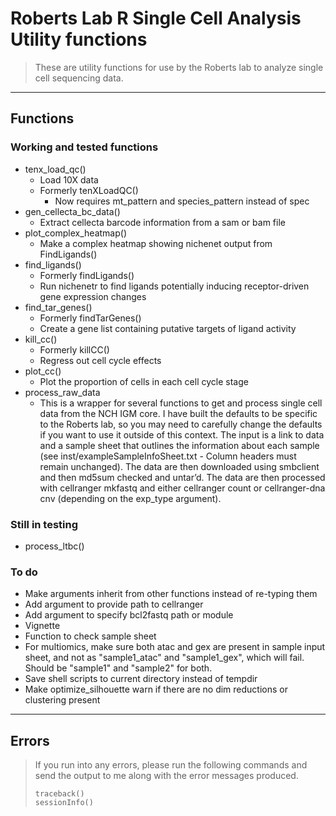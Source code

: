 # Roberts Lab R Single Cell Analysis Utility functions

> These are utility functions for use by the Roberts lab to analyze single cell
> sequencing data.

---

## Functions

### Working and tested functions

  * tenx_load_qc()
    * Load 10X data
    * Formerly tenXLoadQC()
      * Now requires mt_pattern and species_pattern instead of spec
  * gen_cellecta_bc_data()
    * Extract cellecta barcode information from a sam or bam file
  * plot_complex_heatmap()
    * Make a complex heatmap showing nichenet output from FindLigands()
  * find_ligands()
    * Formerly findLigands()
    * Run nichenetr to find ligands potentially inducing receptor-driven gene expression changes
  * find_tar_genes()
    * Formerly findTarGenes()
    * Create a gene list containing putative targets of ligand activity
  * kill_cc()
    * Formerly killCC()
    * Regress out cell cycle effects
  * plot_cc()
    * Plot the proportion of cells in each cell cycle stage
  * process_raw_data
    * This is a wrapper for several functions to get and process single
    cell data from the NCH IGM core. I have built the defaults to be specific to
    the Roberts lab, so you may need to carefully change the defaults if you
    want to use it outside of this context. The input is a link to data and a
    sample sheet that outlines the information about each sample (see
    inst/exampleSampleInfoSheet.txt - Column headers must remain unchanged). The
    data are then downloaded using smbclient and then md5sum checked and
    untar’d. The data are then processed with cellranger mkfastq and either
    cellranger count or cellranger-dna cnv (depending on the exp_type argument).

### Still in testing

  * process_ltbc()

### To do

  * Make arguments inherit from other functions instead of re-typing them
  * Add argument to provide path to cellranger
  * Add argument to specify bcl2fastq path or module
  * Vignette
  * Function to check sample sheet
  * For multiomics, make sure both atac and gex are present in sample input sheet, and not as "sample1_atac" and "sample1_gex", which will fail. Should be "sample1" and "sample2" for both.
  * Save shell scripts to current directory instead of tempdir
  * Make optimize_silhouette warn if there are no dim reductions or clustering present

---

## Errors
> If you run into any errors, please run the following commands and send the
> output to me along with the error messages produced.
>
> ```
> traceback()
> sessionInfo()
> ```
>
